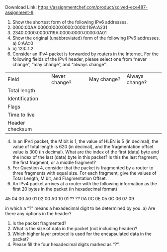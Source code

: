 Download Link: https://assignmentchef.com/product/solved-ece487-assignment-9
<br>
<ol>

 <li>Show the shortest form of the following IPv6 addresses.</li>

 <li>0000:00AA:0000:0000:0000:0000:119A:A231</li>

 <li>2340:0000:0000:119A:0000:0000:0000:0A01</li>

 <li>Show the original (unabbreviated) form of the following IPv6 addresses.  a) 0:AA::0</li>

 <li>b) 123::1:2</li>

 <li>Consider an IPv4 packet is forwarded by routers in the Internet. For the following fields of the IPv4 header, please select one from “never change”, “may change”, and “always change”.</li>

</ol>

<table width="638">

 <tbody>

  <tr>

   <td width="160">Field</td>

   <td width="160">Never change?</td>

   <td width="160">May change?</td>

   <td width="160">Always change?</td>

  </tr>

  <tr>

   <td width="160">Total length</td>

   <td width="160"> </td>

   <td width="160"> </td>

   <td width="160"> </td>

  </tr>

  <tr>

   <td width="160">Identification</td>

   <td width="160"> </td>

   <td width="160"> </td>

   <td width="160"> </td>

  </tr>

  <tr>

   <td width="160">Flags</td>

   <td width="160"> </td>

   <td width="160"> </td>

   <td width="160"> </td>

  </tr>

  <tr>

   <td width="160">Time to live</td>

   <td width="160"> </td>

   <td width="160"> </td>

   <td width="160"> </td>

  </tr>

  <tr>

   <td width="160">Header checksum</td>

   <td width="160"> </td>

   <td width="160"> </td>

   <td width="160"> </td>

  </tr>

 </tbody>

</table>




<ol start="4">

 <li>In an IPv4 packet, the M bit is 1, the value of HLEN is 5 (in decimal), the value of total length is 620 (in decimal), and the fragmentation offset value is 300 (in decimal). What are the index of the first (data) byte and the index of the last (data) byte in this packet? Is this the last fragment, the first fragment, or a middle fragment?</li>

 <li>For Question 4, consider that the packet is fragmented by a router to three fragments with equal size. For each fragment, give the values of Total Length, M bit, and Fragmentation Offset.</li>

 <li>An IPv4 packet arrives at a router with the following information as the first 20 bytes in the packet (in hexadecimal format)</li>

</ol>

45 04 00 A0 01 02 00 A0 10 01 ?? ?? 0A 0C 0E 05 0C 06 07 09

in which a “?” means a hexadecimal digit to be determined by you.  a) Are there any options in the header?

<ol>

 <li>Is the packet fragmented?</li>

 <li>What is the size of data in the packet (not including header)?</li>

 <li>Which higher layer protocol is used for the encapsulated data in the packet?</li>

 <li>Please fill the four hexadecimal digits marked as “?”.</li>

</ol>